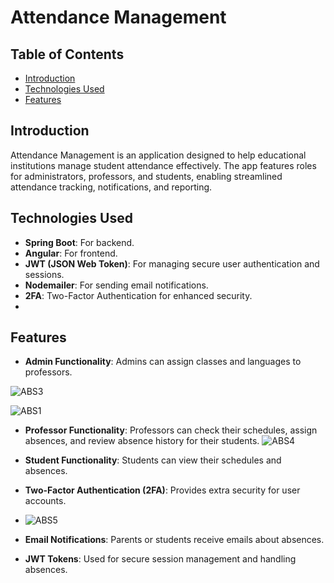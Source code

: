 # Attendance Management
## Table of Contents

- [Introduction](#introduction)
- [Technologies Used](#technologies-used)
- [Features](#features)


## Introduction

Attendance Management is an application designed to help educational institutions manage student attendance effectively. The app features roles for administrators, professors, and students, enabling streamlined attendance tracking, notifications, and reporting.

## Technologies Used

- **Spring Boot**: For backend.
- **Angular**: For frontend.
- **JWT (JSON Web Token)**: For managing secure user authentication and sessions.
- **Nodemailer**: For sending email notifications.
- **2FA**: Two-Factor Authentication for enhanced security.
- 
## Features
- **Admin Functionality**: Admins can assign classes and languages to professors.

![ABS3](https://github.com/user-attachments/assets/ac0cb3cc-1bc6-47e1-bf90-ed82395cc847)


![ABS1](https://github.com/user-attachments/assets/d995745b-bb67-41dc-a9f3-c6a2defc97f1)

- **Professor Functionality**: Professors can check their schedules, assign absences, and review absence history for their students.
![ABS4](https://github.com/user-attachments/assets/c3cb208c-76bf-4d9c-a07f-c1856bc4665a)


- **Student Functionality**: Students can view their schedules and absences.
- **Two-Factor Authentication (2FA)**: Provides extra security for user accounts.
- 
  ![ABS5](https://github.com/user-attachments/assets/d55c80fd-d2ad-43b3-8708-4a896b23ed30)

- **Email Notifications**: Parents or students receive emails about absences.

- **JWT Tokens**: Used for secure session management and handling absences.

